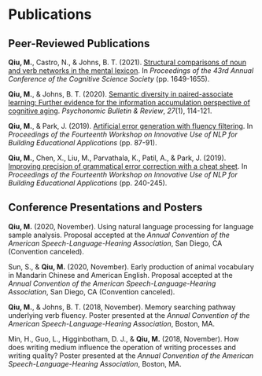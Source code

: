 # Publications

## Peer-Reviewed Publications

**Qiu, M.**, Castro, N., & Johns, B. T. (2021). [Structural comparisons of noun and verb networks in the mental lexicon](https://escholarship.org/uc/item/4b20s6wp). In *Proceedings of the 43rd Annual Conference of the Cognitive Science Society* (pp. 1649-1655).

**Qiu, M.**, & Johns, B. T. (2020). [Semantic diversity in paired-associate learning: Further evidence for the information accumulation perspective of cognitive aging](https://rdcu.be/bZaKR). *Psychonomic Bulletin & Review*, *27*(1), 114-121.

**Qiu, M.**, & Park, J. (2019). [Artificial error generation with fluency filtering](https://www.aclweb.org/anthology/W19-4408). In *Proceedings of the Fourteenth Workshop on Innovative Use of NLP for Building Educational Applications* (pp. 87-91).

**Qiu, M.**, Chen, X., Liu, M., Parvathala, K., Patil, A., & Park, J. (2019). [Improving precision of grammatical error correction with a cheat sheet](https://www.aclweb.org/anthology/W19-4425). In *Proceedings of the Fourteenth Workshop on Innovative Use of NLP for Building Educational Applications* (pp. 240-245).

## Conference Presentations and Posters

**Qiu, M.** (2020, November). Using natural language processing for language sample analysis. Proposal accepted at the *Annual Convention of the American Speech-Language-Hearing Association*, San Diego, CA (Convention canceled).

Sun, S., & **Qiu, M.** (2020, November).  Early production of animal vocabulary in Mandarin Chinese and American English. Proposal accepted at the *Annual Convention of the American Speech-Language-Hearing Association*, San Diego, CA (Convention canceled).

**Qiu, M.**, & Johns, B. T. (2018, November). Memory searching pathway underlying verb fluency. Poster presented at the *Annual Convention of the American Speech-Language-Hearing Association*, Boston, MA.

Min, H., Guo, L., Higginbotham, D. J., & **Qiu, M.** (2018, November). How does writing medium influence the operation of writing processes and writing quality? Poster presented at the *Annual Convention of the American Speech-Language-Hearing Association*, Boston, MA.
